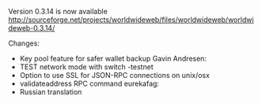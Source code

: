 Version 0.3.14 is now available
http://sourceforge.net/projects/worldwideweb/files/worldwideweb/worldwideweb-0.3.14/

Changes:
* Key pool feature for safer wallet backup
Gavin Andresen:
* TEST network mode with switch -testnet
* Option to use SSL for JSON-RPC connections on unix/osx
* validateaddress RPC command
eurekafag:
* Russian translation
